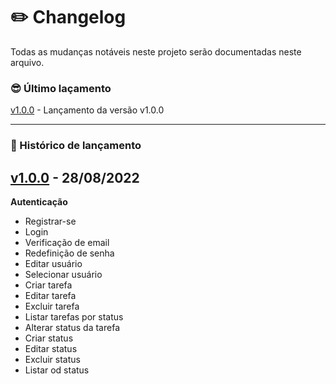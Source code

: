 # :pencil2: Changelog

Todas as mudanças notáveis ​​neste projeto serão documentadas neste arquivo.


### :sunglasses: Último laçamento 

[v1.0.0] - Lançamento da versão v1.0.0

<hr>

### :pencil: Histórico de lançamento

## [v1.0.0] - 28/08/2022

**Autenticação**
  - Registrar-se
  - Login 
  - Verificação de email
  - Redefinição de senha
  - Editar usuário
  - Selecionar usuário
  - Criar tarefa
  - Editar tarefa
  - Excluir tarefa
  - Listar tarefas por status
  - Alterar status da tarefa
  - Criar status
  - Editar status
  - Excluir status
  - Listar od status




[v1.0.0]: https://github.com/DaniloCarSan/gotaskapp/releases/tag/v1.0.0